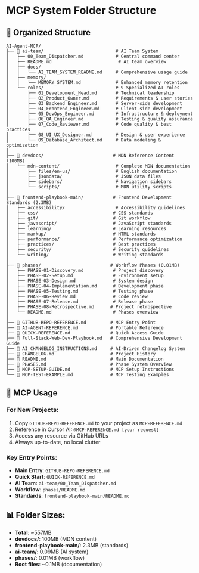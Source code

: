 # MCP System Folder Structure

## 📁 Organized Structure

```
AI-Agent-MCP/
├── 📁 ai-team/                           # AI Team System
│   ├── 00_Team_Dispatcher.md            # Central command center
│   ├── README.md                         # AI team overview
│   ├── docs/
│   │   └── AI_TEAM_SYSTEM_README.md     # Comprehensive usage guide
│   ├── memory/
│   │   └── MEMORY_SYSTEM.md             # Enhanced memory retention
│   └── roles/                           # 9 Specialized AI roles
│       ├── 01_Development_Head.md       # Technical leadership
│       ├── 02_Product_Owner.md          # Requirements & user stories
│       ├── 03_Backend_Engineer.md       # Server-side development
│       ├── 04_Frontend_Engineer.md      # Client-side development
│       ├── 05_DevOps_Engineer.md        # Infrastructure & deployment
│       ├── 06_QA_Engineer.md            # Testing & quality assurance
│       ├── 07_Code_Reviewer.md          # Code quality & best practices
│       ├── 08_UI_UX_Designer.md         # Design & user experience
│       └── 09_Database_Architect.md     # Data modeling & optimization
│
├── 📁 devdocs/                          # MDN Reference Content (100MB)
│   └── mdn-content/                     # Complete MDN documentation
│       ├── files/en-us/                 # English documentation
│       ├── jsondata/                    # JSON data files
│       ├── sidebars/                    # Navigation sidebars
│       └── scripts/                     # MDN utility scripts
│
├── 📁 frontend-playbook-main/           # Frontend Development Standards (2.3MB)
│   ├── accessibility/                   # Accessibility guidelines
│   ├── css/                            # CSS standards
│   ├── git/                            # Git workflow
│   ├── javascript/                     # JavaScript standards
│   ├── learning/                       # Learning resources
│   ├── markup/                         # HTML standards
│   ├── performance/                    # Performance optimization
│   ├── practices/                      # Best practices
│   ├── security/                       # Security guidelines
│   └── writing/                        # Writing standards
│
├── 📁 phases/                          # Workflow Phases (0.01MB)
│   ├── PHASE-01-Discovery.md           # Project discovery
│   ├── PHASE-02-Setup.md               # Environment setup
│   ├── PHASE-03-Design.md              # System design
│   ├── PHASE-04-Implementation.md      # Development phase
│   ├── PHASE-05-Testing.md             # Testing phase
│   ├── PHASE-06-Review.md              # Code review
│   ├── PHASE-07-Release.md             # Release phase
│   ├── PHASE-08-Retrospective.md      # Project retrospective
│   └── README.md                       # Phases overview
│
├── 📄 GITHUB-REPO-REFERENCE.md         # MCP Entry Point
├── 📄 AI-AGENT-REFERENCE.md            # Portable Reference
├── 📄 QUICK-REFERENCE.md               # Quick Access Guide
├── 📄 Full-Stack-Web-Dev-Playbook.md   # Comprehensive Development Guide
├── 📄 AI_CHANGELOG_INSTRUCTIONS.md     # AI-Driven Changelog System
├── 📄 CHANGELOG.md                     # Project History
├── 📄 README.md                        # Main Documentation
├── 📄 PHASES.md                        # Phase System Overview
├── 📄 MCP-SETUP-GUIDE.md               # MCP Setup Instructions
└── 📄 MCP-TEST-EXAMPLE.md              # MCP Testing Examples
```

## 🎯 MCP Usage

### For New Projects:
1. Copy `GITHUB-REPO-REFERENCE.md` to your project as `MCP-REFERENCE.md`
2. Reference in Cursor AI: `@MCP-REFERENCE.md [your request]`
3. Access any resource via GitHub URLs
4. Always up-to-date, no local clutter

### Key Entry Points:
- **Main Entry**: `GITHUB-REPO-REFERENCE.md`
- **Quick Start**: `QUICK-REFERENCE.md`
- **AI Team**: `ai-team/00_Team_Dispatcher.md`
- **Workflow**: `phases/README.md`
- **Standards**: `frontend-playbook-main/README.md`

## 📊 Folder Sizes:
- **Total**: ~557MB
- **devdocs/**: 100MB (MDN content)
- **frontend-playbook-main/**: 2.3MB (standards)
- **ai-team/**: 0.09MB (AI system)
- **phases/**: 0.01MB (workflow)
- **Root files**: ~0.1MB (documentation)
